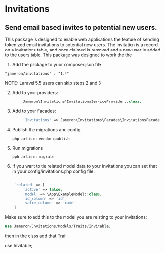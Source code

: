 # Invitations
## Send email based invites to potential new users.

This package is designed to enable web applications the feature of sending tokenized email invitations to potential new users. The invitation is a record on a invitations table, and once claimed is removed and a new user is added to the users table. This package was designed to work the the 


1) Add the package to yuor composer.json file

```"jameron/invitations" : "1.*"```

NOTE: Laravel 5.5 users can skip steps 2 and 3

2) Add to your providers:
```php
        Jameron\Invitations\InvitationsServiceProvider::class,
```
3) Add to your Facades:
```php
        'Invitations' => Jameron\Invitations\Facades\InvitationsFacade::class,
```

4) Publish the migrations and config

    ```php artisan vendor:publish```

5) Run migrations

    ```pph artisan migrate```

6) If you want to tie related model data to your invitations you can set that in your config/invitations.php config file.

```php

    'related' => [
        'active' => false,
        'model' => \App\ExampleModel::class,
        'id_column' => 'id',
        'value_column' => 'name'
    ]
```

Make sure to add this to the model you are relating to your invitations:

```php
use Jameron/Invitations/Models/Traits/Invitable;
```

then in the class add that Trait

use Invitable;
